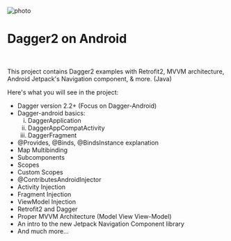 ![photo](https://user-images.githubusercontent.com/47221267/94055346-73857980-fdfa-11ea-8b30-74a0deab882c.png)

# Dagger2 on Android
<BR>

This project contains Dagger2 examples with Retrofit2, MVVM architecture, Android Jetpack's Navigation component, & more. (Java)

Here's what you will see in the project:


- Dagger version 2.2+ (Focus on Dagger-Android)
- Dagger-android basics:
   <ol type="i">
   <li>DaggerApplication</li>
   <li>DaggerAppCompatActivity</li>
   <li>DaggerFragment</li>
   </ol>
- @Provides, @Binds, @BindsInstance explanation
- Map Multibinding
- Subcomponents
- Scopes
- Custom Scopes
- @ContributesAndroidInjector
- Activity Injection
- Fragment Injection
- ViewModel Injection
- Retrofit2 and Dagger
- Proper MVVM Architecture (Model View View-Model)
- An intro to the new Jetpack Navigation Component library
- And much more...
